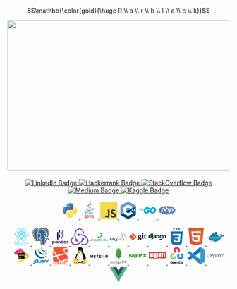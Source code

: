 
<div id="counter" align="right">
  <img src="https://komarev.com/ghpvc/?username=rarblack&style=flat-square&color=blue" alt=""/>
</div>  

$$\mathbb{\color{gold}{\huge R \\ a \\ r \\ b \\ l \\ a \\ c \\ k}}$$

<div id="header" align=center>  
  
  <div class="introduction">
    <img src="https://media.giphy.com/media/f3iwJFOVOwuy7K6FFw/giphy.gif" width="590" height="340"/>
  </div>

  <!-- --------------------------- SOCIALS ------------------------------- -->
  
  </br>
  
  <div class="socials" align=center>
    <a href="https://www.linkedin.com/in/aydinbagiyev/">
      <img src="https://img.shields.io/badge/LinkedIn-blue?style=for-the-badge&logo=linkedin&logoColor=white" alt="LinkedIn Badge"/>
    </a>
     <a href="https://www.hackerrank.com/rarblack">
      <img src="https://img.shields.io/badge/-Hackerrank-2EC866?style=for-the-badge&logo=HackerRank&logoColor=white" alt="Hackerrank Badge"/>
    </a>
     <a href="https://stackoverflow.com/users/7470786/rarblack">
      <img src="https://img.shields.io/badge/-Stackoverflow-FE7A16?style=for-the-badge&logo=stack-overflow&logoColor=white" alt="StackOverflow Badge"/>
    </a>
    <a href="https://medium.com/@rarblack">
      <img src="https://img.shields.io/badge/Medium-12100E?style=for-the-badge&logo=medium&logoColor=white" alt="Medium Badge"/>
    </a>
    <a href="https://www.kaggle.com/rarb1ack">
      <img src="https://img.shields.io/badge/Kaggle-035a7d?style=for-the-badge&logo=kaggle&logoColor=white" alt="Kaggle Badge"/>
    </a>
  </div>

  
  <!-- --------------------------- LANGUAGES ------------------------------- -->
  
</br>

<div class="langs_tools">
    <div>
      <a href="#">
        <img src="https://github.com/devicons/devicon/blob/master/icons/python/python-original.svg" title="Python" alt="Python" width="40" height="40"/>
      </a>
      <a href="#">
        <img src="https://github.com/devicons/devicon/blob/master/icons/java/java-original-wordmark.svg" title="Java" alt="Java" width="40" height="40"/>
      </a>
      <a href="#">
        <img src="https://github.com/devicons/devicon/blob/master/icons/javascript/javascript-original.svg" title="JavaScript" alt="JavaScript" width="40" height="40"/>
      </a>
       <a href="#">
        <img src="https://github.com/devicons/devicon/blob/master/icons/cplusplus/cplusplus-original.svg" title="Cplusplus" alt="Cplusplus" width="40" height="40"/>
      </a>
      <a href="#">
        <img src="https://github.com/devicons/devicon/blob/master/icons/go/go-original-wordmark.svg" title="Golang" alt="Golang" width="40" height="40"/>
      </a>
      <a href="#">
        <img src="https://github.com/devicons/devicon/blob/master/icons/php/php-plain.svg" title="Php" alt="Php" width="40" height="40"/>
      </a>
    </div>
  </div>
  
  </br>
  
  <!-- --------------------------- TOOLS ------------------------------- -->
  
  <div class="langs_tools">
    <div>
      <a href="#">
        <img src="https://github.com/devicons/devicon/blob/master/icons/react/react-original-wordmark.svg" title="React" alt="React" width="40" height="40"/>
      </a>   
      <a href="#">
        <img src="https://github.com/devicons/devicon/blob/master/icons/postgresql/postgresql-original.svg" title="Postgres" alt="React" width="40" height="40"/>
      </a>
      <a href="#">
        <img src="https://github.com/devicons/devicon/blob/master/icons/pandas/pandas-original-wordmark.svg" title="Pandas" alt="Pandas" width="40" height="40"/>
      </a>
      <a href="#">
        <img src="https://github.com/devicons/devicon/blob/master/icons/redux/redux-original.svg" title="Redux" alt="Redux " width="40" height="40"/>
      </a>
      <a href="#">
        <img src="https://github.com/devicons/devicon/blob/master/icons/anaconda/anaconda-original-wordmark.svg" title="Anaconda" alt="Anaconda" width="40" height="40"/>
      </a>
      <a href="#">
        <img src="https://github.com/devicons/devicon/blob/master/icons/mysql/mysql-original-wordmark.svg" title="MySQL"  alt="MySQL" width="40" height="40"/>
      </a>
      <a href="#">
        <img src="https://github.com/devicons/devicon/blob/master/icons/git/git-original-wordmark.svg" title="Git" alt="Git" width="40" height="40"/>
      </a>
      <a href="#">
        <img src="https://github.com/devicons/devicon/blob/master/icons/django/django-plain-wordmark.svg" title="Django" alt="Django" width="40" height="40"/>
      </a>
      <a href="#">
        <img src="https://github.com/devicons/devicon/blob/master/icons/css3/css3-plain-wordmark.svg"  title="CSS3" alt="CSS" width="40" height="40"/>
      </a>
      <a href="#">
        <img src="https://github.com/devicons/devicon/blob/master/icons/html5/html5-original.svg" title="HTML5" alt="HTML" width="40" height="40"/>
      </a>
      <a href="#">
        <img src="https://github.com/devicons/devicon/blob/master/icons/docker/docker-original.svg" title="Docker" alt="Docker" width="40" height="40"/>
      </a>
      <a href="#">
        <img src="https://github.com/devicons/devicon/blob/master/icons/jetbrains/jetbrains-original.svg" title="JetBrains" alt="JetBrains" width="40" height="40"/>
      </a>
      <a href="#">
        <img src="https://github.com/devicons/devicon/blob/master/icons/jquery/jquery-plain-wordmark.svg" title="JQuery" alt="JQuery" width="40" height="40"/>
      </a>
      <a href="#">
        <img src="https://github.com/devicons/devicon/blob/master/icons/laravel/laravel-plain-wordmark.svg" title="Laravel" alt="Laravel" width="40" height="40"/>
      </a>
      <a href="#">
        <img src="https://github.com/devicons/devicon/blob/master/icons/linux/linux-original.svg" title="Linux" alt="Linux" width="40" height="40"/>
      </a>
      <a href="#">
        <img src="https://github.com/devicons/devicon/blob/master/icons/meteor/meteor-original-wordmark.svg" title="Meteor" alt="Meteor" width="40" height="40"/>
      </a>
      <a href="#">
        <img src="https://github.com/devicons/devicon/blob/master/icons/mongodb/mongodb-original-wordmark.svg" title="MongoDb" alt="MongoDb" width="40" height="40"/>
      </a>
      <a href="#">
        <img src="https://github.com/devicons/devicon/blob/master/icons/nginx/nginx-original.svg" title="Nginx" alt="Nginx" width="40" height="40"/>
      </a>
      <a href="#">
        <img src="https://github.com/devicons/devicon/blob/master/icons/npm/npm-original-wordmark.svg" title="Npm" alt="Npm" width="40" height="40"/>
      </a>
      <a href="#">
        <img src="https://github.com/devicons/devicon/blob/master/icons/opencv/opencv-original-wordmark.svg" title="OpenCV" alt="OpenCV" width="40" height="40"/>
      </a>
      <a href="#">
        <img src="https://github.com/devicons/devicon/blob/master/icons/vscode/vscode-original.svg" title="VsCode" alt="VsCode" width="40" height="40"/>
      </a>
      <a href="#">
        <img src="https://github.com/devicons/devicon/blob/master/icons/pytorch/pytorch-original-wordmark.svg" title="Pytorch" alt="Pytorch" width="40" height="40"/>
      </a>
      <a href="#">
        <img src="https://github.com/devicons/devicon/blob/master/icons/vuejs/vuejs-original.svg" title="VueJs" alt="VueJs" width="40" height="40"/>
      </a>
    </div>
  </div>
  
  <!-- --------------------------- STATS ------------------------------- -->
  
<!--   </br>
  
  <div class="stats"> 
    <a href="#">
      <img align=center src="https://github-readme-stats.vercel.app/api?username=rarblack&show_icons=true&theme=vision-friendly-dark&custom_title="/>
    </a>
    <a href="#">
      <img align=center src="https://github-readme-stats.vercel.app/api/top-langs/?username=rarblack&layout=compact&show_icons=true&theme=vision-friendly-dark&langs_count=8"/>
    </a>
  </div> -->

  </br>
  
  <div class="stats"> 
    <a href="#">
      <img align=center src="https://github-readme-streak-stats.herokuapp.com/?user=rarblack&theme=vision-friendly-dark" alt=""/>
    </a>
<!--     <a href="#">
      <img align=center src="https://github-readme-stats.vercel.app/api/top-langs/?username=rarblack&layout=compact&show_icons=true&theme=vision-friendly-dark&langs_count=8"/>
    </a> -->
  </div>
  
  </br>
  
</div>

